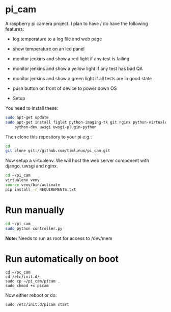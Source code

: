 # pi_cam


A raspberry pi camera project. I plan to have / do have the following features:

* log temperature to a log file and web page
* show temperature on an lcd panel
* monitor jenkins and show a red light if any test is failing
* monitor jenkins and show a yellow light if any test has bad QA
* monitor jenkins and show a green light if all tests are in good state
* push button on front of device to power down OS

* Setup

You need to install these:

```bash
sudo apt-get update
sudo apt-get install figlet python-imaging-tk git nginx python-virtualenv \
    python-dev uwsgi uwsgi-plugin-python
```

Then clone this repository to your pi e.g.:

```bash
cd
git clone git://github.com/timlinux/pi_cam.git
```

Now setup a virtualenv. We will host the web server component with django,
uwsgi and nginx.

```bash
cd ~/pi_cam
virtualenv venv
source venv/bin/activate
pip install -r REQUIREMENTS.txt
```

# Run manually

```bash
cd ~/pi_cam
sudo python controller.py
```

**Note:** Needs to run as root for access to /dev/mem

# Run automatically on boot

```
cd ~/pc_cam
cd /etc/init.d/
sudo cp ~/pi_cam/picam .
sudo chmod +x picam
```

Now either reboot or do:

```
sudo /etc/init.d/picam start
```

